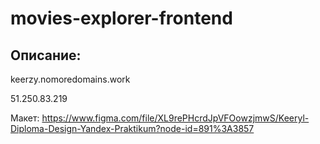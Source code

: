 # movies-explorer-frontend

## Описание:

keerzy.nomoredomains.work

51.250.83.219

Макет: https://www.figma.com/file/XL9rePHcrdJpVFOowzjmwS/Keeryl-Diploma-Design-Yandex-Praktikum?node-id=891%3A3857
